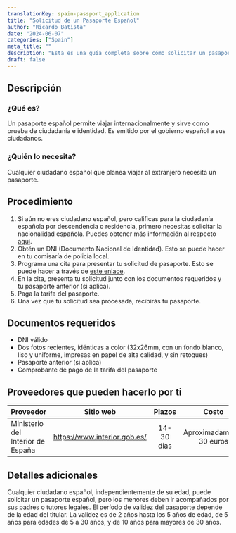 ```yaml
---
translationKey: spain-passport_application
title: "Solicitud de un Pasaporte Español"
author: "Ricardo Batista"
date: "2024-06-07"
categories: ["Spain"]
meta_title: ""
description: "Esta es una guía completa sobre cómo solicitar un pasaporte español"
draft: false
---
```


## Descripción
### ¿Qué es?
Un pasaporte español permite viajar internacionalmente y sirve como prueba de ciudadanía e identidad. Es emitido por el gobierno español a sus ciudadanos.

### ¿Quién lo necesita?
Cualquier ciudadano español que planea viajar al extranjero necesita un pasaporte.

## Procedimiento
1. Si aún no eres ciudadano español, pero calificas para la ciudadanía española por descendencia o residencia, primero necesitas solicitar la nacionalidad española. Puedes obtener más información al respecto [aquí](https://www.mjusticia.gob.es/cs/Satellite/Portal/es/ciudadanos/tramites-gestiones-personales/nacionalidad-residencia).
2. Obtén un DNI (Documento Nacional de Identidad). Esto se puede hacer en tu comisaría de policía local.
3. Programa una cita para presentar tu solicitud de pasaporte. Esto se puede hacer a través de [este enlace](https://www.citapreviadnie.es/citaPreviaDniExp/).
4. En la cita, presenta tu solicitud junto con los documentos requeridos y tu pasaporte anterior (si aplica).
5. Paga la tarifa del pasaporte.
6. Una vez que tu solicitud sea procesada, recibirás tu pasaporte.

## Documentos requeridos
- DNI válido
- Dos fotos recientes, idénticas a color (32x26mm, con un fondo blanco, liso y uniforme, impresas en papel de alta calidad, y sin retoques)
- Pasaporte anterior (si aplica)
- Comprobante de pago de la tarifa del pasaporte

## Proveedores que pueden hacerlo por ti

| Proveedor        |     Sitio web     |     Plazos    |       Costo      |
| --------------- | --------------- |  :-------------: | :-------------: |
| Ministerio del Interior de España |  https://www.interior.gob.es/      |      14-30 días      |        Aproximadamente 30 euros       |

## Detalles adicionales
Cualquier ciudadano español, independientemente de su edad, puede solicitar un pasaporte español, pero los menores deben ir acompañados por sus padres o tutores legales. El período de validez del pasaporte depende de la edad del titular. La validez es de 2 años hasta los 5 años de edad, de 5 años para edades de 5 a 30 años, y de 10 años para mayores de 30 años.